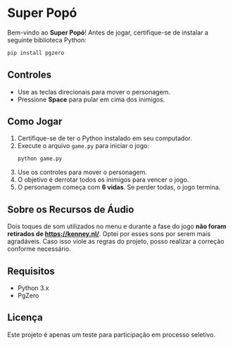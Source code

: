 # Super Popó

Bem-vindo ao **Super Popó**!
Antes de jogar, certifique-se de instalar a seguinte biblioteca Python:

```bash
pip install pgzero
```

## Controles

- Use as teclas direcionais para mover o personagem.
- Pressione **Space** para pular em cima dos inimigos.

## Como Jogar

1. Certifique-se de ter o Python instalado em seu computador.
2. Execute o arquivo `game.py` para iniciar o jogo:
    ```bash
    python game.py
    ```
3. Use os controles para mover o personagem.
4. O objetivo é derrotar todos os inimigos para vencer o jogo.
5. O personagem começa com **6 vidas**. Se perder todas, o jogo termina.

## Sobre os Recursos de Áudio

Dois toques de som utilizados no menu e durante a fase do jogo **não foram retirados de https://kenney.nl/**. Optei por esses sons por serem mais agradáveis. Caso isso viole as regras do projeto, posso realizar a correção conforme necessário.

## Requisitos

- Python 3.x
- PgZero

## Licença

Este projeto é apenas um teste para participação em processo seletivo.
